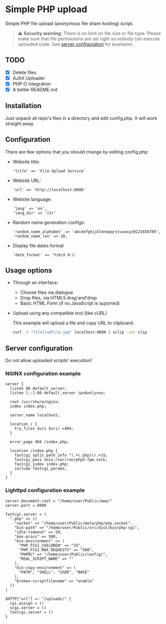 # Simple PHP upload
Simple PHP file upload (anonymous file share hosting) script.

> :warning: **Security warning**: There is no limit on file size or file type. Please make sure that file permissions are set right so nobody can execute uploaded code. See [server configuration](#server-configuration) for examples.

## TODO
- [x] Delete files
- [x] AJAX Uploader
- [x] PHP-O integration
- [x] A better README.md

## Installation
Just unpack all repo's files in a directory and edit config.php. It will work straight away

## Configuration
There are few options that you should change by editing config.php:

- Website title:

  `'title' => 'File Upload Service'`

- Website URL:

  `'url' => 'http://localhost:8080'`

- Website language:
  ```
  'lang' => 'en',
  'lang_dir' => 'ltr'
  ```
- Random name generation configs:
  ```
  'random_name_alphabet' => 'abcdefghijklmnopqrstuvwxyz0123456789',
  'random_name_len' => 20,
  ```

- Display file dates format

  `'date_format' => 'Y/m/d H:i'`

## Usage options
- Through an interface:
  - Choose files via dialogue
  - Drop files, via HTML5 drag'and'drop
  - Basic HTML Form (if no JavaScript is suported)
- Upload using any compatible tool (like cURL)

  This example will upload a file and copy URL to clipboard:

  ```bash
  curl -F "file[]=@file.jpg" localhost:8080 | xclip -sel clip
  ```

## Server configuration
Do not allow uploaded scripts' execution!

### NGINX configuration example

```
server {
  listen 80 default_server;
  listen [::]:80 default_server ipv6only=on;

  root /usr/share/nginx;
  index index.php;

  server_name localhost;

  location / {
    try_files $uri $uri/ =404;
  }

  error_page 404 /index.php;

  location /index.php {
    fastcgi_split_path_info ^(.+\.php)(/.+)$;
    fastcgi_pass unix:/var/run/php5-fpm.sock;
    fastcgi_index index.php;
    include fastcgi_params;
  }
}
```

### Lighttpd configuration example

```
server.document-root = "/home/user/Public/www/"
server.port = 8080

fastcgi.server = (
  ".php" => ((
    "socket" => "/home/user/Public/meta/php/php.socket",
    "bin-path" => "/home/user/Public/src/dist/bin/php-cgi",
    "idle-timeout" => 20,
    "max-procs" => 500,
    "bin-environment" => (
      "PHP_FCGI_CHILDREN" => "15",
      "PHP_FCGI_MAX_REQUESTS" => "500",
      "PHPRC" => "/home/user/Public/config/",
      "REAL_SCRIPT_NAME" => ""
    ),
    "bin-copy-environment" => (
      "PATH", "SHELL", "USER", "BASE"
    ),
    "broken-scriptfilename" => "enable"
  ))
)

$HTTP["url"] =~ "/uploads/" {
  cgi.assign = ()
  scgi.server = ()
  fastcgi.server = ()
}
```
